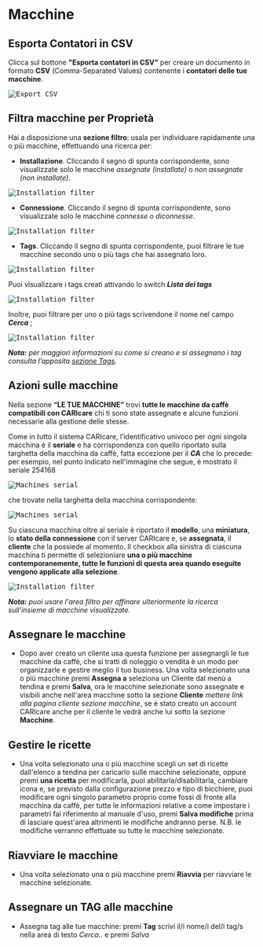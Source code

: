 # Macchine

## Esporta Contatori in CSV

Clicca sul bottone **"Esporta contatori in CSV"** per creare un documento in formato **CSV** (Comma-Separated Values) contenente i **contatori delle tue macchine**.

<kbd>![Export CSV](_images/expCSV.png)</kbd>

## Filtra macchine per Proprietà

Hai a disposizione una **sezione filtro**: usala per individuare rapidamente una o più macchine, effettuando una ricerca per: 

- **Installazione**.  Cliccando il segno di spunta corrispondente, sono visualizzate solo le macchine *assegnate (installate)* o *non assegnate (non installate)*.

<kbd>![Installation filter](_images/machines-installation-filter.png)</kbd>

- **Connessione**. Cliccando il segno di spunta corrispondente, sono visualizzate solo le macchine *connesse* o *diconnesse*.

<kbd>![Installation filter](_images/machines-connecting-filter.png)</kbd>

- **Tags**. Cliccando il segno di spunta corrispondente, puoi filtrare le tue macchine secondo uno o più tags che hai assegnato loro.

<kbd>![Installation filter](_images/machines-tags-filter.png)</kbd>

Puoi visualizzare i tags creati attivando lo switch ***Lista dei tags***

<kbd>![Installation filter](_images/machines-tags2-filter.png)</kbd>

Inoltre, puoi filtrare per uno o più tags scrivendone il nome nel campo ***Cerca*** ; 

<kbd>![Installation filter](_images/machines-tags3-filter.png)</kbd>

***Nota:** per maggiori informazioni su come si creano e si assegnano i tag consulta l’apposita [sezione Tags](https://carimali.github.io/wiki/#/docs-it/tags).*






## Azioni sulle macchine

Nella sezione **“LE TUE MACCHINE”** trovi **tutte le macchine da caffè compatibili con CARIcare** chi ti sono state assegnate e alcune funzioni necessarie alla gestione delle stesse.

Come in tutto il sistema CARIcare, l’identificativo univoco per ogni singola macchina è il **seriale** e ha corrispondenza con quello riportato sulla targhetta della macchina da caffè, fatta eccezione per il **_CA_** che lo precede: per esempio, nel punto indicato nell'immagine che segue, è mostrato il seriale 254168

<kbd>![Machines serial](_images/machines-icon-serial.png)</kbd>

che trovate nella targhetta della macchina corrispondente:

<kbd>![Machines serial](_images/machines-serial.png)</kbd>

Su ciascuna macchina oltre al seriale è riportato il **modello**, una **miniatura**, lo **stato della connessione** con il server CARIcare e, se **assegnata**, il **cliente** che la possiede al momento.
Il checkbox alla sinistra di ciascuna macchina ti permette di selezioniare **una o più macchine contemporanemente, tutte le funzioni di questa area quando eseguite vengono applicate alla selezione**.

<kbd>![Installation filter](_images/machines-icon2.png)</kbd>



***Nota:** puoi usare l'area filtro per affinare ulteriormente la ricerca sull'insieme di macchine visualizzate.*

  
## Assegnare le macchine

 - Dopo aver creato un cliente usa questa funzione per assegnargli le tue macchine da caffè, che si tratti di noleggio o vendita è un modo per organizzarle e gestire meglio il tuo business. Una volta selezionato una o più macchine premi **Assegna a** seleziona un Cliente dal menù a tendina e premi **Salva**, ora le macchine selezionate sono assegnate e visibili anche nell'area macchine sotto la sezione **Cliente** *mettere link alla pagina cliente sezione macchine*, se è stato creato un account CARIcare anche per il cliente le vedrà anche lui sotto la sezione **Macchine**.

## Gestire le ricette
 
 - Una volta selezionato una o più macchine scegli un set di ricette dall'elenco a tendina per caricarlo sulle macchine selezionate,
oppure premi **una ricetta** per modificarla, puoi abilitarla/disabilitarla, cambiare icona e, se previsto dalla configurazione prezzo e tipo di bicchiere, puoi modificare ogni singolo parametro proprio come fossi di fronte alla macchina da caffè, per tutte le informazioni relative a come impostare i parametri fai riferimento al manuale d'uso, premi **Salva modifiche** prima di lasciare quest'area altrimenti le modifiche andranno perse.
N.B. le modifiche verranno effettuate su tutte le macchine selezionate. 

## Riavviare le macchine

 - Una volta selezionato una o più macchine premi **Riavvia** per riavviare le macchine selezionate.
 
## Assegnare un TAG alle macchine

 - Assegna tag alle tue macchine: premi **Tag** scrivi il/i nome/i del/i tag/s nella area di testo *Cerca..* e premi *Salva*










